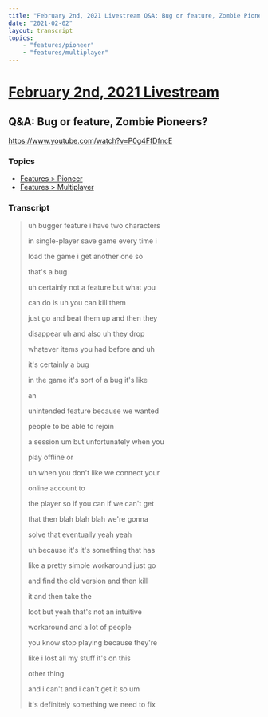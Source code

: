 ```yaml
---
title: "February 2nd, 2021 Livestream Q&A: Bug or feature, Zombie Pioneers?"
date: "2021-02-02"
layout: transcript
topics:
    - "features/pioneer"
    - "features/multiplayer"
---
```

# [February 2nd, 2021 Livestream](../2021-02-02.md)
## Q&A: Bug or feature, Zombie Pioneers?
https://www.youtube.com/watch?v=P0g4FfDfncE

### Topics
* [Features > Pioneer](../topics/features/pioneer.md)
* [Features > Multiplayer](../topics/features/multiplayer.md)

### Transcript

> uh bugger feature i have two characters
>
> in single-player save game every time i
>
> load the game i get another one so
>
> that's a bug
>
> uh certainly not a feature but what you
>
> can do is uh you can kill them
>
> just go and beat them up and then they
>
> disappear uh and also uh they drop
>
> whatever items you had before and uh
>
> it's certainly a bug
>
> in the game it's sort of a bug it's like
>
> an
>
> unintended feature because we wanted
>
> people to be able to rejoin
>
> a session um but unfortunately when you
>
> play offline or
>
> uh when you don't like we connect your
>
> online account to
>
> the player so if you can if we can't get
>
> that then blah blah blah we're gonna
>
> solve that eventually yeah yeah
>
> uh because it's it's something that has
>
> like a pretty simple workaround just go
>
> and find the old version and then kill
>
> it and then take the
>
> loot but yeah that's not an intuitive
>
> workaround and a lot of people
>
> you know stop playing because they're
>
> like i lost all my stuff it's on this
>
> other thing
>
> and i can't and i can't get it so um
>
> it's definitely something we need to fix
